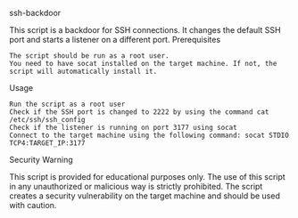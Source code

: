 ssh-backdoor

This script is a backdoor for SSH connections. It changes the default SSH port and starts a listener on a different port.
Prerequisites

    The script should be run as a root user.
    You need to have socat installed on the target machine. If not, the script will automatically install it.

Usage

    Run the script as a root user
    Check if the SSH port is changed to 2222 by using the command cat /etc/ssh/ssh_config
    Check if the listener is running on port 3177 using socat
    Connect to the target machine using the following command: socat STDIO TCP4:TARGET_IP:3177

Security Warning

This script is provided for educational purposes only. The use of this script in any unauthorized or malicious way is strictly prohibited. The script creates a security vulnerability on the target machine and should be used with caution.

